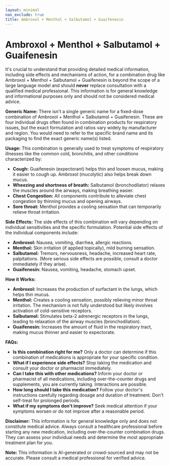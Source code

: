 ```yaml
---
layout: minimal
nav_exclude: true
title: Ambroxol + Menthol + Salbutamol + Guaifenesin
---
```


# Ambroxol + Menthol + Salbutamol + Guaifenesin

It's crucial to understand that providing detailed medical information, including side effects and mechanisms of action, for a combination drug like Ambroxol + Menthol + Salbutamol + Guaifenesin is beyond the scope of a large language model and should **never** replace consultation with a qualified medical professional.  This information is for general knowledge and informational purposes only and should not be considered medical advice.

**Generic Name:**  There isn't a single generic name for a fixed-dose combination of Ambroxol + Menthol + Salbutamol + Guaifenesin.  These are four individual drugs often found in combination products for respiratory issues, but the exact formulation and ratios vary widely by manufacturer and region.  You would need to refer to the specific brand name and its packaging to find the exact generic name(s) listed.

**Usage:**  This combination is generally used to treat symptoms of respiratory illnesses like the common cold, bronchitis, and other conditions characterized by:

* **Cough:**  Guaifenesin (expectorant) helps thin and loosen mucus, making it easier to cough up.  Ambroxol (mucolytic) also helps break down mucus.
* **Wheezing and shortness of breath:** Salbutamol (bronchodilator) relaxes the muscles around the airways, making breathing easier.
* **Chest Congestion:**  All components contribute to alleviate chest congestion by thinning mucus and opening airways.
* **Sore throat:** Menthol provides a cooling sensation that can temporarily relieve throat irritation.

**Side Effects:**  The side effects of this combination will vary depending on individual sensitivities and the specific formulation. Potential side effects of the individual components include:

* **Ambroxol:** Nausea, vomiting, diarrhea, allergic reactions.
* **Menthol:**  Skin irritation (if applied topically), mild burning sensation.
* **Salbutamol:**  Tremors, nervousness, headache, increased heart rate, palpitations.  (More serious side effects are possible, consult a doctor immediately if they arise).
* **Guaifenesin:**  Nausea, vomiting, headache, stomach upset.

**How it Works:**

* **Ambroxol:** Increases the production of surfactant in the lungs, which helps thin mucus.
* **Menthol:** Creates a cooling sensation, possibly relieving minor throat irritation.  The mechanism is not fully understood but likely involves activation of cold-sensitive receptors.
* **Salbutamol:**  Stimulates beta-2 adrenergic receptors in the lungs, leading to relaxation of the airway muscles (bronchodilation).
* **Guaifenesin:** Increases the amount of fluid in the respiratory tract, making mucus thinner and easier to expectorate.

**FAQs:**

* **Is this combination right for me?**  Only a doctor can determine if this combination of medications is appropriate for your specific condition.
* **What if I experience side effects?**  Stop taking the medication and consult your doctor or pharmacist immediately.
* **Can I take this with other medications?**  Inform your doctor or pharmacist of all medications, including over-the-counter drugs and supplements, you are currently taking. Interactions are possible.
* **How long should I take this medication?** Follow your doctor's instructions carefully regarding dosage and duration of treatment.  Don't self-treat for prolonged periods.
* **What if my symptoms don't improve?**  Seek medical attention if your symptoms worsen or do not improve after a reasonable period.


**Disclaimer:** This information is for general knowledge only and does not constitute medical advice.  Always consult a healthcare professional before starting any new medication, including over-the-counter combination drugs.  They can assess your individual needs and determine the most appropriate treatment plan for you.


**Note:** This information is AI-generated or crowd-sourced and may not be accurate. Please consult a medical professional for verified advice.